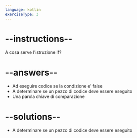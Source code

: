 ```yaml
---
language: kotlin
exerciseType: 3
---
```


# --instructions--

A cosa serve l'istruzione if?

# --answers--

- Ad eseguire codice se la condizione e' false
- A determinare se un pezzo di codice deve essere eseguito
- Una parola chiave di comparazione

# --solutions--

- A determinare se un pezzo di codice deve essere eseguito

